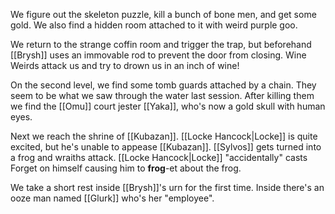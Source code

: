 We figure out the skeleton puzzle, kill a bunch of bone men, and get some gold. We also find a hidden room attached to it with weird purple goo.

We return to the strange coffin room and trigger the trap, but beforehand [[Brysh]] uses an immovable rod to prevent the door from closing. Wine Weirds attack us and try to drown us in an inch of wine!

On the second level, we find some tomb guards attached by a chain. They seem to be what we saw through the water last session. After killing them we find the [[Omu]] court jester [[Yaka]], who's now a gold skull with human eyes.

Next we reach the shrine of [[Kubazan]]. [[Locke Hancock|Locke]] is quite excited, but he's unable to appease [[Kubazan]]. [[Sylvos]] gets turned into a frog and wraiths attack. [[Locke Hancock|Locke]] "accidentally" casts Forget on himself causing him to **frog**-et about the frog.

We take a short rest inside [[Brysh]]'s urn for the first time. Inside there's an ooze man named [[Glurk]] who's her "employee".